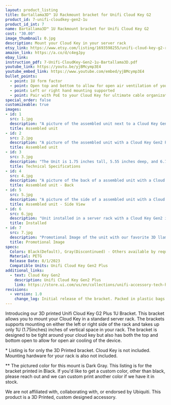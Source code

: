 ```yaml
---
layout: product_listing
title: Bartallama3D™ 1U Rackmount bracket for Unifi Cloud Key G2
product_id: 7-unifi-cloudkey-gen2-1u
product_id_int: 7
name: Bartallama3D™ 1U Rackmount bracket for Unifi Cloud Key G2
cost: "30.00"
image_thumbnail: 0.jpg
description: Mount your Cloud Key in your server rack
etsy_link: https://www.etsy.com/listing/1693598255/unifi-cloud-key-g2-rackmount-bracket
amazon_link: https://a.co/d/c4egJpy
ebay_link: 
instruction_pdf: 7-Unifi-CloudKey-Gen2-1u-Bartallama3D.pdf
youtube_link: https://youtu.be/yjBMcymp3E4
youtube_embed_link: https://www.youtube.com/embed/yjBMcymp3E4
bullet_points:
  - point: 1U form factor
  - point: Open top and bottom to allow for open air ventilation of your Cloud Key Gen2
  - point: Left or right hand mounting supported
  - point: Pair with PoE to your Cloud Key for ultimate cable organization
special_order: false
customizeable: true
images:
- id: 1
  src: 1.jpg
  description: "A picture of the assembled unit next to a Cloud Key Gen2 Plus"
  title: Assembled unit
- id: 2
  src: 2.jpg
  description: "A picture of the assembled unit with a Cloud Key Gen2 Plus Installed"
  title: Assembled unit
- id: 3
  src: 3.jpg
  description: "The Unit is 1.75 inches tall, 5.55 inches deep, and 6.7 inches wide with the mounting ear. It supports left or right hand mounting in a server rack and only takes up 1U (1.75) inches of vertical space."
  title: Technical Specifications
- id: 4
  src: 4.jpg
  description: "A picture of the back of a assembled unit with a Cloud Key Gen2 Plus Installed"
  title: Assembled unit - Back 
- id: 5
  src: 5.jpg
  description: "A picture of the side of a assembled unit with a Cloud Key Gen2 Plus Installed"
  title: Assembled unit - Side View
- id: 6
  src: 6.jpg
  description: "Unit installed in a server rack with a Cloud Key Gen2 installed and powered on"
  title: Installed
- id: 7
  src: 7.jpg
  description: "Promotional Image of the unit with our favorite 3D llama"
  title: Promotional Image
specs:
  Colors: Black(Default), Gray(Discontinued) - Others available by request 
  Material: PETG
  Release Date: 8/1/2023
  Compatible Units: Unifi Cloud Key Gen2 Plus
additional_links:
  - text: Cloud Key Gen2
    description: Unifi Cloud Key Gen2 Plus
    link: https://store.ui.com/us/en/collections/unifi-accessory-tech-hosting-and-gateways-small-scale/products/unifi-cloudkey-plus
revisions:
  - version: 1.0
    change_log: Initial release of the bracket. Packed in plastic bags. with all required hardware
---
```


Introducing our 3D printed Unifi Cloud Key G2 Plus 1U Bracket. This bracket allows you to mount your Cloud Key in a standard server rack. The brackets supports mounting on either the left or right side of the rack and takes up only 1U (1.75inches) inches of vertical space in your rack. The bracket is designed to be tight around your cloud key but also has both the top and bottom open to allow for open air cooling of the device.  

\* Listing is for only the 3D Printed bracket. Cloud Key is not included. Mounting hardware for your rack is also not included. 

\*\* The pictured color for this mount is Dark Gray. This listing is for the bracket printed in Black. If you'd like to get a custom color, other than black, please reach out and we can custom print another color if we have it in stock.

We are not affiliated with, collaborating with, or endorsed by Ubiquiti. This product is a 3D Printed, custom designed accessory.